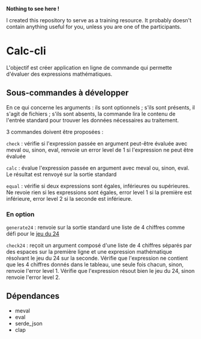 **Nothing to see here !**

I created this repository to serve as a training resource. It probably doesn't contain anything useful for you, unless you are one of the participants.

# Calc-cli

L'objectif est créer application en ligne de commande qui permette d'évaluer des expressions mathématiques.

## Sous-commandes à développer

En ce qui concerne les arguments : ils sont optionnels ; s'ils sont présents, il s'agit de fichiers ; s'ils sont absents, la commande lira le contenu de l'entrée standard pour trouver les données nécessaires au traitement.

3 commandes doivent être proposées :

`check`
: vérifie si l'expression passée en argument peut-être évaluée avec meval ou, sinon, eval, renvoie un error level de 1 si l'expression ne peut être évaluée

`calc`
: évalue l'expression passée en argument avec meval ou, sinon, eval. Le résultat est renvoyé sur la sortie standard

`equal`
: vérifie si deux expressions sont égales, inférieures ou supérieures. Ne revoie rien si les expressions sont égales, error level 1 si la première est inférieure, error level 2 si la seconde est inférieure.

### En option

`generate24`
: renvoie sur la sortie standard une liste de 4 chiffres comme défi pour le [jeu du 24](https://en.wikipedia.org/wiki/24_(puzzle))

`check24`
: reçoit un argument composé d'une liste de 4 chiffres séparés par des espaces sur la première ligne et une expression mathématique résolvant le jeu du 24 sur la seconde. Vérifie que l'expression ne contient que les 4 chiffres donnés dans le tableau, une seule fois chacun, sinon, renvoie l'error level 1. Vérifie que l'expression résout bien le jeu du 24, sinon renvoie l'error level 2.

## Dépendances
- meval
- eval
- serde_json
- clap
